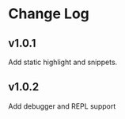 # Change Log

## v1.0.1
Add static highlight and snippets. 

## v1.0.2
Add debugger and REPL support